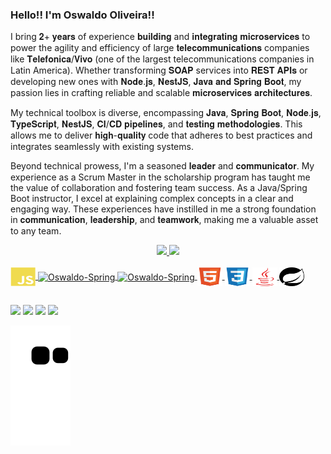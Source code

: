 ### Hello!! I'm Oswaldo Oliveira!!

I bring 𝟐+ 𝐲𝐞𝐚𝐫𝐬 of experience 𝐛𝐮𝐢𝐥𝐝𝐢𝐧𝐠 and 𝐢𝐧𝐭𝐞𝐠𝐫𝐚𝐭𝐢𝐧𝐠 𝐦𝐢𝐜𝐫𝐨𝐬𝐞𝐫𝐯𝐢𝐜𝐞𝐬 to power the agility and efficiency of large 𝐭𝐞𝐥𝐞𝐜𝐨𝐦𝐦𝐮𝐧𝐢𝐜𝐚𝐭𝐢𝐨𝐧𝐬 companies like 𝐓𝐞𝐥𝐞𝐟𝐨𝐧𝐢𝐜𝐚/𝐕𝐢𝐯𝐨 (one of the largest telecommunications companies in Latin America). Whether transforming 𝐒𝐎𝐀𝐏 services into 𝐑𝐄𝐒𝐓 𝐀𝐏𝐈𝐬 or developing new ones with 𝐍𝐨𝐝𝐞.𝐣𝐬, 𝐍𝐞𝐬𝐭𝐉𝐒, 𝐉𝐚𝐯𝐚 𝐚𝐧𝐝 𝐒𝐩𝐫𝐢𝐧𝐠 𝐁𝐨𝐨𝐭, my passion lies in crafting reliable and scalable 𝐦𝐢𝐜𝐫𝐨𝐬𝐞𝐫𝐯𝐢𝐜𝐞𝐬 𝐚𝐫𝐜𝐡𝐢𝐭𝐞𝐜𝐭𝐮𝐫𝐞𝐬.

My technical toolbox is diverse, encompassing 𝐉𝐚𝐯𝐚, 𝐒𝐩𝐫𝐢𝐧𝐠 𝐁𝐨𝐨𝐭, 𝐍𝐨𝐝𝐞.𝐣𝐬, 𝐓𝐲𝐩𝐞𝐒𝐜𝐫𝐢𝐩𝐭, 𝐍𝐞𝐬𝐭𝐉𝐒, 𝐂𝐈/𝐂𝐃 𝐩𝐢𝐩𝐞𝐥𝐢𝐧𝐞𝐬, and 𝐭𝐞𝐬𝐭𝐢𝐧𝐠 𝐦𝐞𝐭𝐡𝐨𝐝𝐨𝐥𝐨𝐠𝐢𝐞𝐬. This allows me to deliver 𝐡𝐢𝐠𝐡-𝐪𝐮𝐚𝐥𝐢𝐭𝐲 code that adheres to best practices and integrates seamlessly with existing systems.

Beyond technical prowess, I'm a seasoned 𝐥𝐞𝐚𝐝𝐞𝐫 and 𝐜𝐨𝐦𝐦𝐮𝐧𝐢𝐜𝐚𝐭𝐨𝐫. My experience as a Scrum Master in the scholarship program has taught me the value of collaboration and fostering team success. As a Java/Spring Boot instructor, I excel at explaining complex concepts in a clear and engaging way. These experiences have instilled in me a strong foundation in 𝐜𝐨𝐦𝐦𝐮𝐧𝐢𝐜𝐚𝐭𝐢𝐨𝐧, 𝐥𝐞𝐚𝐝𝐞𝐫𝐬𝐡𝐢𝐩, and 𝐭𝐞𝐚𝐦𝐰𝐨𝐫𝐤, making me a valuable asset to any team.

<div align="center">
  <a href="https://github.com/oswaldo-oliveira">
  <img height="180em" src="https://github-readme-stats.vercel.app/api?username=oswaldo-oliveira&show_icons=true&theme=calm&include_all_commits=true&count_private=true"/>
  <img height="180em" src="https://github-readme-stats.vercel.app/api/top-langs/?username=oswaldo-oliveira&layout=compact&langs_count=7&theme=calm"/>
</div>

<div style="display: inline_block"><br>
  <img align="center" alt="Oswaldo-Js" height="30" width="40" src="https://raw.githubusercontent.com/devicons/devicon/master/icons/javascript/javascript-plain.svg">
  <img align="center" alt="Oswaldo-Spring" height="30" width="40" src="https://cdn.jsdelivr.net/gh/devicons/devicon/icons/nodejs/nodejs-original.svg"/>
  <img align="center" alt="Oswaldo-Spring" height="30" width="40" src="https://cdn.jsdelivr.net/gh/devicons/devicon/icons/nestjs/nestjs-plain.svg"/>
  <img align="center" alt="Oswaldo-HTML" height="30" width="40" src="https://raw.githubusercontent.com/devicons/devicon/master/icons/html5/html5-original.svg">
  <img align="center" alt="Oswaldo-CSS" height="30" width="40" src="https://raw.githubusercontent.com/devicons/devicon/master/icons/css3/css3-original.svg">
  <img align="center" alt="Oswaldo-Java" height="30" width="40" src="https://github.com/devicons/devicon/blob/master/icons/java/java-plain.svg">
  <img align="center" alt="Oswaldo-Spring" height="30" width="40" src="https://github.com/devicons/devicon/blob/master/icons/spring/spring-plain.svg">
  
</div>
  
  ##
  
  <div> 
  <a href="https://www.instagram.com/oswaldoliveira.dev/" target="_blank"><img src="https://img.shields.io/badge/-Instagram-%23E4405F?style=for-the-badge&logo=instagram&logoColor=white" target="_blank"></a>
 	<a href="https://www.twitch.tv/oswaldo_oliveira" target="_blank"><img src="https://img.shields.io/badge/Twitch-9146FF?style=for-the-badge&logo=twitch&logoColor=white" target="_blank"></a>
  <a href = "mailto:oswaldo.dev.oliveira@gmail.com"><img src="https://img.shields.io/badge/-Gmail-%23333?style=for-the-badge&logo=gmail&logoColor=white" target="_blank"></a>
  <a href="https://www.linkedin.com/in/oswaldodev/" target="_blank"><img src="https://img.shields.io/badge/-LinkedIn-%230077B5?style=for-the-badge&logo=linkedin&logoColor=white" target="_blank"></a>  
    
  ![Snake animation](https://github.com/oswaldo-oliveira/oswaldo-dev/blob/output/github-contribution-grid-snake.svg)
</div>
